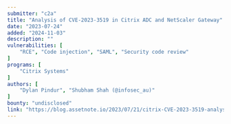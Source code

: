 ```yaml
---
submitter: "c2a"
title: "Analysis of CVE-2023-3519 in Citrix ADC and NetScaler Gateway"
date: "2023-07-24"
added: "2024-11-03"
description: ""
vulnerabilities: [
    "RCE", "Code injection", "SAML", "Security code review"
]
programs: [
    "Citrix Systems"
]
authors: [
    "Dylan Pindur", "Shubham Shah (@infosec_au)"
]
bounty: "undisclosed"
link: "https://blog.assetnote.io/2023/07/21/citrix-CVE-2023-3519-analysis/"
---
```




